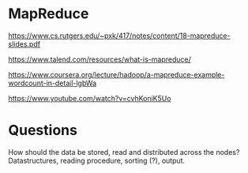 # MapReduce

https://www.cs.rutgers.edu/~pxk/417/notes/content/18-mapreduce-slides.pdf

https://www.talend.com/resources/what-is-mapreduce/

https://www.coursera.org/lecture/hadoop/a-mapreduce-example-wordcount-in-detail-lgbWa

https://www.youtube.com/watch?v=cvhKoniK5Uo

# Questions

How should the data be stored, read and distributed across the nodes? Datastructures, reading procedure, sorting (?), output.
